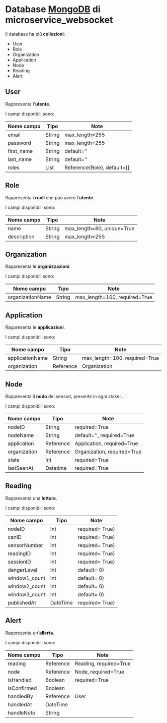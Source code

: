 # Database [MongoDB](https://mongodb.com) di microservice_websocket

Il database ha più **collezioni**:

- User
- Role
- Organization
- Application
- Node
- Reading
- Alert

## User

Rappresenta l'**utente**.

I campi disponbili sono:

| Nome campo   | Tipo    | Note
| -            | -       | -
| email        | String  | max_length=255
| password     | String  | max_length=255
| first_name   | String  | default=''
| last_name    | String  | default=''
| roles        | List    | Reference(Role), default=[]

## Role

Rappresenta i **ruoli** che può avere l'**utente**.

I campi disponibili sono:

| Nome campo | Tipo  | Note
| -          | -     | -
| name       | String| max_length=80, unique=True
| description| String| max_length=255

## Organization

Rappresenta le **organizzazioni**.

I campi disponbili sono:

| Nome campo      | Tipo  | Note
| -               | -     | -
| organizationName| String| max_length=100, required=True

## Application

Rappresenta le **applicazioni**.

I campi disponibili sono:

| Nome campo     | Tipo     | Note
| -              | -        | -
| applicationName| String   | max_length=100, required=True
| organization   | Reference| Organization

## Node

Rappresenta il **nodo** dei sensori, presente in ogni staker.

I campi disponibili sono:

| Nome campo  | Tipo     | Note
| -           | -        | -
| nodeID      | String   | required=True
| nodeName    | String   | default='', required=True
| application | Reference| Application, required=True
| organization| Reference| Organization, required=True
| state       | Int      | required=True
| lastSeenAt  | Datetime | required=True

## Reading

Rappresenta una **lettura**.

I campi disponibili sono:

| Nome campo   | Tipo    | Note
| -            | -       | -
| nodeID       | Int     | required= True)
| canID        | Int     | required= True)
| sensorNumber | Int     | required= True)
| readingID    | Int     | required= True)
| sessionID    | Int     | required= True)
| dangerLevel  | Int     | default= 0)
| window1_count| Int     | default= 0)
| window2_count| Int     | default= 0)
| window3_count| Int     | default= 0)
| publishedAt  | DateTime| required= True)

## Alert

Rappresenta un'**allerta**.

I campi disponibili sono:

| Nome campo | Tipo     | Note
| -          | -        | -
| reading    | Reference| Reading, required=True
| node       | Reference| Node, required=True
| isHandled  | Boolean  | required=True
| isConfirmed| Boolean  |
| handledBy  | Reference| User
| handledAt  | DateTime |
| handleNote | String   |

